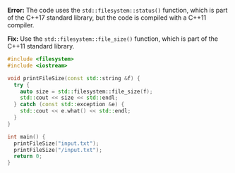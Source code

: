 **Error:** The code uses the `std::filesystem::status()` function, which is part of the C++17 standard library, but the code is compiled with a C++11 compiler.

**Fix:** Use the `std::filesystem::file_size()` function, which is part of the C++11 standard library.

```cpp
#include <filesystem>
#include <iostream>

void printFileSize(const std::string &f) {
  try {
    auto size = std::filesystem::file_size(f);
    std::cout << size << std::endl;
  } catch (const std::exception &e) {
    std::cout << e.what() << std::endl;
  }
}

int main() {
  printFileSize("input.txt");
  printFileSize("/input.txt");
  return 0;
}
```
